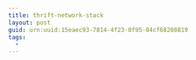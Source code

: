```yaml
---
title: thrift-network-stack
layout: post
guid: urn:uuid:15eaec93-7814-4f23-8f95-84cf68208819
tags:
  - 
---
```



